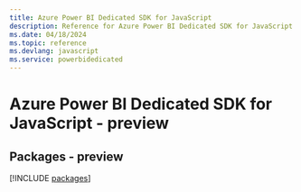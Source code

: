 ```yaml
---
title: Azure Power BI Dedicated SDK for JavaScript
description: Reference for Azure Power BI Dedicated SDK for JavaScript
ms.date: 04/18/2024
ms.topic: reference
ms.devlang: javascript
ms.service: powerbidedicated
---
```

# Azure Power BI Dedicated SDK for JavaScript - preview
## Packages - preview
[!INCLUDE [packages](power-bi-dedicated-index.md)]